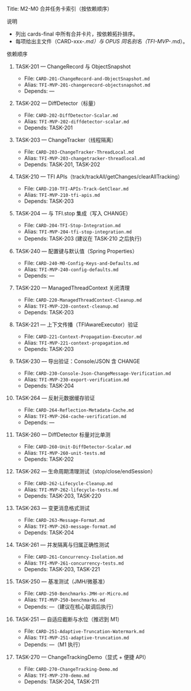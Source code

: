 Title: M2-M0 合并任务卡索引（按依赖顺序）

说明
- 列出 cards-final 中所有合并卡片，按依赖拓扑排序。
- 每项给出主文件（CARD-xxx-*.md）与 OPUS 同名别名（TFI-MVP-*.md）。

依赖顺序
1) TASK-201 — ChangeRecord 与 ObjectSnapshot
   - File: `CARD-201-ChangeRecord-and-ObjectSnapshot.md`
   - Alias: `TFI-MVP-201-changerecord-objectsnapshot.md`
   - Depends: —

2) TASK-202 — DiffDetector（标量）
   - File: `CARD-202-DiffDetector-Scalar.md`
   - Alias: `TFI-MVP-202-diffdetector-scalar.md`
   - Depends: TASK-201

3) TASK-203 — ChangeTracker（线程隔离）
   - File: `CARD-203-ChangeTracker-ThreadLocal.md`
   - Alias: `TFI-MVP-203-changetracker-threadlocal.md`
   - Depends: TASK-201, TASK-202

4) TASK-210 — TFI APIs（track/trackAll/getChanges/clearAllTracking）
   - File: `CARD-210-TFI-APIs-Track-GetClear.md`
   - Alias: `TFI-MVP-210-tfi-apis.md`
   - Depends: TASK-203

5) TASK-204 — 与 TFI.stop 集成（写入 CHANGE）
   - File: `CARD-204-TFI-Stop-Integration.md`
   - Alias: `TFI-MVP-204-tfi-stop-integration.md`
   - Depends: TASK-203 (建议在 TASK-210 之后执行)

6) TASK-240 — 配置键与默认值（Spring Properties）
   - File: `CARD-240-M0-Config-Keys-and-Defaults.md`
   - Alias: `TFI-MVP-240-config-defaults.md`
   - Depends: —

7) TASK-220 — ManagedThreadContext 关闭清理
   - File: `CARD-220-ManagedThreadContext-Cleanup.md`
   - Alias: `TFI-MVP-220-context-cleanup.md`
   - Depends: TASK-203

8) TASK-221 — 上下文传播（TFIAwareExecutor）验证
   - File: `CARD-221-Context-Propagation-Executor.md`
   - Alias: `TFI-MVP-221-context-propagation.md`
   - Depends: TASK-203

9) TASK-230 — 导出验证：Console/JSON 含 CHANGE
   - File: `CARD-230-Console-Json-ChangeMessage-Verification.md`
   - Alias: `TFI-MVP-230-export-verification.md`
   - Depends: TASK-204

10) TASK-264 — 反射元数据缓存验证
    - File: `CARD-264-Reflection-Metadata-Cache.md`
    - Alias: `TFI-MVP-264-cache-verification.md`
    - Depends: —

11) TASK-260 — DiffDetector 标量对比单测
    - File: `CARD-260-Unit-DiffDetector-Scalar.md`
    - Alias: `TFI-MVP-260-unit-tests.md`
    - Depends: TASK-202

12) TASK-262 — 生命周期清理测试（stop/close/endSession）
    - File: `CARD-262-Lifecycle-Cleanup.md`
    - Alias: `TFI-MVP-262-lifecycle-tests.md`
    - Depends: TASK-203, TASK-220

13) TASK-263 — 变更消息格式测试
    - File: `CARD-263-Message-Format.md`
    - Alias: `TFI-MVP-263-message-format.md`
    - Depends: TASK-204

14) TASK-261 — 并发隔离与归属正确性测试
    - File: `CARD-261-Concurrency-Isolation.md`
    - Alias: `TFI-MVP-261-concurrency-tests.md`
    - Depends: TASK-203, TASK-221

15) TASK-250 — 基准测试（JMH/微基准）
    - File: `CARD-250-Benchmarks-JMH-or-Micro.md`
    - Alias: `TFI-MVP-250-benchmarks.md`
    - Depends: —（建议在核心联调后执行）

16) TASK-251 — 自适应截断与水位（推迟到 M1）
    - File: `CARD-251-Adaptive-Truncation-Watermark.md`
    - Alias: `TFI-MVP-251-adaptive-truncation.md`
    - Depends: —（M1 执行）

17) TASK-270 — ChangeTrackingDemo（显式 + 便捷 API）
    - File: `CARD-270-ChangeTracking-Demo.md`
    - Alias: `TFI-MVP-270-demo.md`
    - Depends: TASK-204, TASK-211

